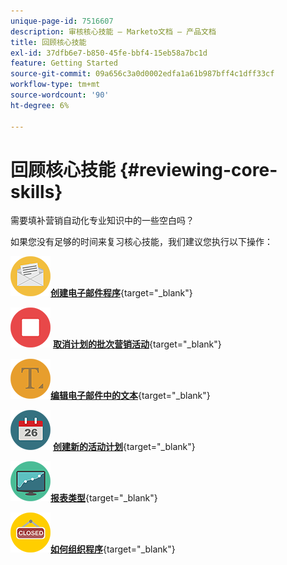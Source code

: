 ```yaml
---
unique-page-id: 7516607
description: 审核核心技能 — Marketo文档 — 产品文档
title: 回顾核心技能
exl-id: 37dfb6e7-b850-45fe-bbf4-15eb58a7bc1d
feature: Getting Started
source-git-commit: 09a656c3a0d0002edfa1a61b987bff4c1dff33cf
workflow-type: tm+mt
source-wordcount: '90'
ht-degree: 6%

---
```


# 回顾核心技能 {#reviewing-core-skills}

需要填补营销自动化专业知识中的一些空白吗？

如果您没有足够的时间来复习核心技能，我们建议您执行以下操作：

![创建电子邮件程序](assets/reviewing-core-skills-1.png)[**创建电子邮件程序**](/help/marketo/product-docs/email-marketing/email-programs/creating-an-email-program/create-an-email-program.md){target="_blank"}

<p>

![取消计划的批次营销活动](assets/reviewing-core-skills-2.png) [**取消计划的批次营销活动**](/help/marketo/product-docs/core-marketo-concepts/smart-campaigns/using-smart-campaigns/cancel-a-scheduled-batch-campaign-run.md){target="_blank"}

<p>

![编辑电子邮件中的文本](assets/reviewing-core-skills-3.png)[**编辑电子邮件中的文本**](/help/marketo/product-docs/email-marketing/general/email-editor-2/edit-elements-in-an-email.md){target="_blank"}

<p>

![创建新的活动计划](assets/reviewing-core-skills-4.png) [**创建新的活动计划**](/help/marketo/product-docs/demand-generation/events/understanding-events/create-a-new-event-program.md){target="_blank"}

<p>

![报表类型](assets/reviewing-core-skills-5.png)[**报表类型**](/help/marketo/product-docs/reporting/basic-reporting/report-types/report-type-overview.md){target="_blank"}

<p>

![如何组织程序](assets/reviewing-core-skills-6.png)[**如何组织程序**](/help/marketo/product-docs/core-marketo-concepts/programs/working-with-programs/best-practice-how-to-organize-your-programs.md){target="_blank"}
